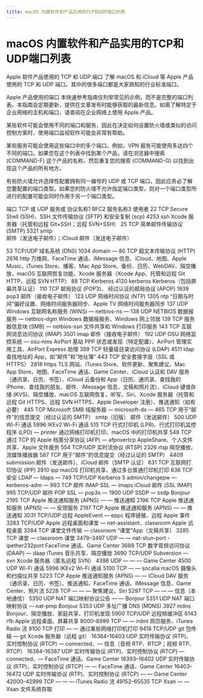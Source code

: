 ```yaml
---
title: macOS 内置软件和产品实用的TCP和UDP端口列表
---
```


# macOS 内置软件和产品实用的TCP和UDP端口列表

Apple 软件产品使用的 TCP 和 UDP 端口
了解 macOS 和 iCloud 等 Apple 产品使用的 TCP 和 UDP 端口。其中的很多端口都是大家熟知的行业标准端口。 

Apple 产品使用的端口
本快速参考指南仅列举常见的示例，而不是完整的端口列表。本指南会定期更新，提供在文章发布时能够获取的最新信息。如需了解特定于企业网络的主机和端口，请查阅在企业网络上使用 Apple 产品。

某些软件可能会使用不同的端口和服务，因此在决定如何设置防火墙或类似的访问控制方案时，使用端口监视软件可能会非常有帮助。

某些服务可能会使用这些端口中的多个端口。例如，VPN 服务可能使用多达四个不同的端口。如果您在这个列表中找到某个产品，请在浏览器中搜索 (COMMAND-F) 这个产品的名称，然后重复您的搜索 (COMMAND-G) 以找到出现这个产品的所有地方。

有些防火墙允许选择性配置拥有同一编号的 UDP 或 TCP 端口，因此应务必了解您要配置的端口类型。如果您的防火墙不允许指定端口类型，则对一个端口类型所进行的配置可能会同时作用于另一个端口类型。

端口	TCP 或
UDP	服务或
协议名称1	RFC2	服务名称3	使用者
22	TCP	Secure Shell (SSH)、SSH 文件传输协议 (SFTP) 和安全复制 (scp)	4253	ssh	Xcode 服务器（托管和远程 Git+SSH；远程 SVN+SSH）
25	TCP	简单邮件传输协议 (SMTP)	5321	smtp	
邮件（发送电子邮件）；iCloud 邮件（发送电子邮件）

53	TCP/UDP	域名系统 (DNS)	1034	domain	—
80	TCP	超文本传输协议 (HTTP)	2616	http	万维网、FaceTime 通话、iMessage 信息、iCloud、地图、Apple Music、iTunes Store、播客、Mac App Store、备份、日历、WebDAV、隔空播放、macOS 互联网恢复功能、Xcode 服务器（Xcode App、托管和远程 Git HTTP、远程 SVN HTTP）
88	TCP	Kerberos	4120	kerberos	Kerberos（包括屏幕共享认证）
110	TCP	邮局协议 (POP3)、
经过认证的邮局协议 (APOP)	1939	pop3	邮件（接收电子邮件）
123	UDP	网络时间协议 (NTP)	1305	ntp	“日期与时间”偏好设置、网络时间服务器同步、Apple TV 网络时间服务器同步
137	UDP	Windows 互联网名称服务 (WINS)	—	netbios-ns	—
138	UDP	NETBIOS 数据报服务	—	netbios-dgm	Windows 数据报服务、Windows 网上邻居
139	TCP	服务器信息块 (SMB)	—	netbios-ssn	文件共享和 Windows 打印服务
143	TCP	互联网消息访问协议 (IMAP)	3501	imap	邮件（接收电子邮件）
192	UDP	OSU 网络监控系统	—	osu-nms	AirPort 基站 PPP 状态或发现（特定配置）、AirPort 管理实用工具、AirPort Express 助理
389	TCP	轻量级目录访问协议 (LDAP)	4511	ldap	查找地址的 App，如“邮件”和“地址簿”
443	TCP	安全套接字层（SSL 或 HTTPS）	2818	https	TLS 网站、iTunes Store、软件更新、聚焦建议、Mac App Store、地图、FaceTime 通话、Game Center、iCloud 认证和 DAV 服务（通讯录、日历、书签）、iCloud 云备份和 App（日历、通讯录、查找我的 iPhone、查找我的朋友、邮件、iMessage 信息、文稿和照片流）、iCloud 键值存储 (KVS)、隔空播放、macOS 互联网恢复、听写、Siri、Xcode 服务器（托管和远程 Git HTTPS、远程 SVN HTTPS、Apple Developer 注册）、推送通知（如有必要）
445	TCP	Microsoft SMB 域服务器	—	microsoft-ds	—
465	TCP	用于“邮件”的信息提交（经过认证的 SMTP）	 	smtp（旧版）	邮件（发送邮件）
500	UDP	Wi-Fi 通话	5996	IKEv2	Wi-Fi 通话
515	TCP	行式打印机 (LPR)、行式打印机监控程序 (LPD)	—	printer	通过网络打印机打印、macOS 中的打印机共享
548	TCP	通过 TCP 的 Apple 档案分享协议 (AFP)	—	afpovertcp	AppleShare、个人文件共享、Apple 文件服务
554	TCP/UDP	实时流协议 (RTSP)	2326	rtsp	隔空播放、流媒体播放器
587	TCP	用于“邮件”的信息提交（经过认证的 SMTP）	4409	submission	邮件（发送邮件）、iCloud 邮件（SMTP 认证）
631	TCP	互联网打印协议 (IPP)	2910	ipp	macOS 打印机共享、通过多台普通打印机打印
636	TCP	安全 LDAP	—	ldaps	—
749	TCP/UDP	Kerberos 5 admin/changepw	—	kerberos-adm	—
993	TCP	邮件 IMAP SSL	—	imaps	iCloud 邮件 (SSL IMAP)
995	TCP/UDP	邮件 POP SSL	—	pop3s	—
1900	UDP	SSDP	—	ssdp	Bonjour
2195	TCP	Apple 推送通知服务 (APNS)	—	— 	推送通知
2196	TCP	Apple 推送通知服务 (APNS)	—	— 	反馈服务
2197	TCP	Apple 推送通知服务 (APNS)	—	—	推送通知
3031	TCP/UDP	远程 AppleEvent	—	eppc	程序链接、远程 Apple 事件
3283	TCP/UDP	Apple 远程桌面和课堂	—	net-assistant、classroom	Apple 远程桌面
3284	TCP	课堂文件传输	—	classroom	“课堂”App（文稿共享）
3285	TCP	课堂	—	classroom	课堂
3478–3497	UDP	—	—	nat-stun-port - ipether232port	FaceTime 通话、Game Center
3689	TCP	数字音频访问协议 (DAAP)	—	daap	iTunes 音乐共享、隔空播放
3690	TCP/UDP	Subversion	—	svn	Xcode 服务器（匿名远程 SVN）
4398	UDP	—	—	—	Game Center
4500	UDP	Wi-Fi 通话	5996	IKEv2	Wi-Fi 通话
5100	TCP	—	—	socalia	macOS 摄像头和扫描仪共享
5223	TCP	Apple 推送通知服务 (APNS)	—	—	iCloud DAV 服务（通讯录、日历、书签）、推送通知、FaceTime 通话、iMessage 信息、Game Center、照片流
5228	TCP	—	—	—	聚焦建议，Siri
5297	TCP	—	—	—	信息（本地通信）
5350	UDP	NAT 端口映射协议公告	—	—	Bonjour
5351	UDP	NAT 端口映射协议	—	nat-pmp	Bonjour
5353	UDP	多址广播 DNS (MDNS)	3927	mdns	Bonjour、隔空播放、家庭共享、打印机发现
5900	TCP/UDP	远程帧缓冲区	6143	rfb	Apple 远程桌面、屏幕共享
8000–8999	TCP	—	—	irdmi	网页服务、iTunes Radio 流
9100	TCP	打印	—	—	通过某些网络打印机打印
9418	TCP/UDP	git 包传输	—	git	Xcode 服务器（远程 git）
16384–16403	UDP	实时传输协议 (RTP)、实时控制协议 (RTCP)	—	connected、—	信息（音频 RTP、RTCP；视频 RTP、RTCP）
16384–16387	UDP	实时传输协议 (RTP)、实时控制协议 (RTCP)	—	connected、—	FaceTime 通话、Game Center
16393–16402	UDP	实时传输协议 (RTP)、实时控制协议 (RTCP)	—	—	FaceTime 通话、Game Center
16403–16472	UDP	实时传输协议 (RTP)、实时控制协议 (RTCP)	—	—	Game Center
42000–42999	TCP	—	—	—	iTunes Radio 流
49152–65535	TCP	Xsan	—	—	Xsan 文件系统存取


